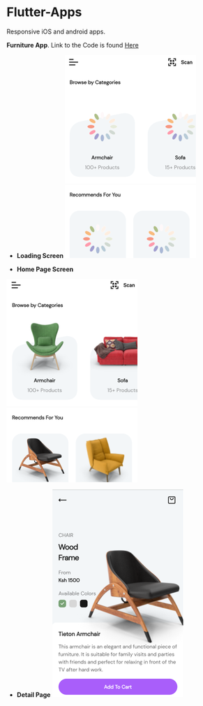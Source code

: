 # Flutter-Apps
Responsive iOS and android apps.

**Furniture App**. 
Link to the Code is found [Here](https://github.com/MartinMwiti/Flutter-Apps/tree/master/ecommerce/furnitureApp)

* **Loading Screen**
![](https://github.com/MartinMwiti/Flutter-Apps/blob/master/ecommerce/Assets/furnitureApp_1/loading.png)

* **Home Page Screen**

![](https://github.com/MartinMwiti/Flutter-Apps/blob/master/ecommerce/Assets/furnitureApp_1/homePage.png)


<!--![](https://github.com/MartinMwiti/Flutter-Apps/blob/master/ecommerce/Assets/furnitureApp_1/homePage2.png)-->

* **Detail Page**
![](https://github.com/MartinMwiti/Flutter-Apps/blob/master/ecommerce/Assets/furnitureApp_1/detailPage.png)
